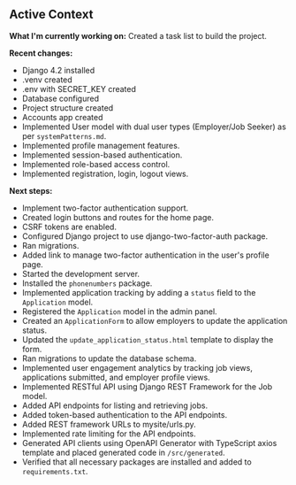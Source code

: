 ## Active Context

**What I'm currently working on:** Created a task list to build the project.

**Recent changes:**
- Django 4.2 installed
- .venv created
- .env with SECRET_KEY created
- Database configured
- Project structure created
- Accounts app created
- Implemented User model with dual user types (Employer/Job Seeker) as per `systemPatterns.md`.
- Implemented profile management features.
- Implemented session-based authentication.
- Implemented role-based access control.
- Implemented registration, login, logout views.

**Next steps:**
- Implement two-factor authentication support.
- Created login buttons and routes for the home page.
- CSRF tokens are enabled.
- Configured Django project to use django-two-factor-auth package.
- Ran migrations.
- Added link to manage two-factor authentication in the user's profile page.
- Started the development server.
- Installed the `phonenumbers` package.
- Implemented application tracking by adding a `status` field to the `Application` model.
- Registered the `Application` model in the admin panel.
- Created an `ApplicationForm` to allow employers to update the application status.
- Updated the `update_application_status.html` template to display the form.
- Ran migrations to update the database schema.
- Implemented user engagement analytics by tracking job views, applications submitted, and employer profile views.
- Implemented RESTful API using Django REST Framework for the Job model.
- Added API endpoints for listing and retrieving jobs.
- Added token-based authentication to the API endpoints.
- Added REST framework URLs to mysite/urls.py.
- Implemented rate limiting for the API endpoints.
- Generated API clients using OpenAPI Generator with TypeScript axios template and placed generated code in `/src/generated`.
- Verified that all necessary packages are installed and added to `requirements.txt`.
